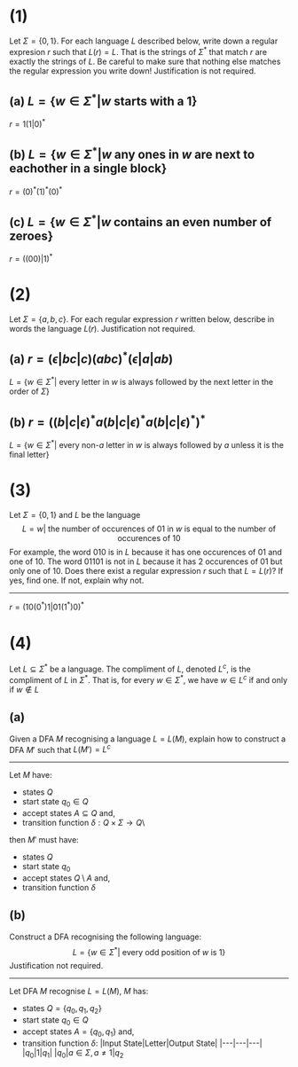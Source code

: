 # (1) 
Let $\Sigma=\{0,1\}$. For each language $L$ described below, write down a regular expresion $r$ such that $L(r)=L$. That is the strings of $\Sigma^*$ that match $r$ are exactly the strings of $L$. Be careful to make sure that nothing else matches the regular expression you write down! Justification is not required.
## (a) $L=\{w\in\Sigma^*|w\text{ starts with a }1\}$
$r=1(1|0)^*$
## (b) $L=\{w\in\Sigma^*|w\text{ any ones in }w\text{ are next to eachother in a single block}\}$
$r=(0)^*(1)^*(0)^*$
## (c) $L=\{w\in\Sigma^*|w\text{ contains an even number of zeroes}\}$
$r=((00)|1)^*$
# (2) 
Let $\Sigma=\{a,b,c\}$. For each regular expression $r$ written below, describe in words the language $L(r)$. Justification not required.
## (a) $r=(\epsilon|bc|c)(abc)^*(\epsilon|a|ab)$
$L=\{w\in\Sigma^*|\text{ every letter in  }w\text{ is always followed by the next letter in the order of }\Sigma\}$
## (b) $r=((b|c|\epsilon)^*a(b|c|\epsilon)^*a(b|c|\epsilon)^*)^*$
$L=\{w\in\Sigma^*|\text{ every non-} a\text{ letter in  }w\text{ is always followed by }a\text{ unless it is the final letter}\}$
# (3)
Let $\Sigma=\{0,1\}$ and $L$ be the language
$$
L = w|\text{ the number of occurences of } 01 \text{ in }w\text{ is equal to the number of occurences of }10
$$
For example, the word $010$ is in $L$ because it has one occurences of $01$ and one of $10$. The word $01101$ is not in $L$ because it has $2$ occurences of $01$ but only one of $10$. Does there exist a regular expression $r$ such that $L=L(r)$? If yes, find one. If not, explain why not.

---
$r=(10(0^*)1|01(1^*)0)^*$
# (4) 
Let $L\subseteq\Sigma^*$ be a language. The compliment of $L$, denoted $L^c$, is the compliment of $L$ in $\Sigma^*$. That is, for every $w\in\Sigma^*$, we have $w\in L^{c}$ if and only if $w\notin L$
## (a) 
Given a DFA $M$ recognising a language $L=L(M)$, explain how to construct a DFA $M'$ such that $L(M')=L^{c}$

---
Let $M$ have:
- states $Q$
- start state $q_0\in Q$
- accept states $A\subseteq Q$ and, 
- transition function $\delta:Q\times\Sigma\to Q$\

then $M'$ must have:
- states $Q$
- start state $q_0$
- accept states $Q\setminus A$ and,
- transition function $\delta$
## (b) 
Construct a DFA recognising the following language:
$$
L = \{w\in\Sigma^{*}|\text{ every odd position of }w\text{ is }1\}
$$
Justification not required.

---
Let DFA $M$ recognise $L=L(M)$, $M$ has:
- states $Q=\{q_0,q_1,q_2\}$
- start state $q_0\in Q$
- accept states $A=\{q_0,q_1\}$ and, 
- transition function $\delta:$
  |Input State|Letter|Output State|
  |---|---|---|
  |$q_0$|$1$|$q_1$|
  |$q_0$|$a\in\Sigma,a\neq 1$|$q_2$